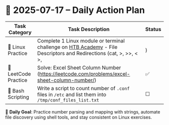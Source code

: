 # 📌 2025-07-17 – Daily Action Plan

| Task Category         | Task Description                                                                                                               | Status |
|----------------------|----------------------------------------------------------------------------------------------------------------------------------|--------|
| 🐧 Linux Practice      | Complete 1 Linux module or terminal challenge on [HTB Academy](https://academy.hackthebox.com/module/18/section/79#questionsDiv)        - File Descriptors and Redirections (cat, >, >>, < >, |)                         | ✅      |
| 🧠 LeetCode Practice   | Solve: Excel Sheet Column Number (https://leetcode.com/problems/excel-sheet-column-number/)                                    | ✅      |
| 📜 Bash Scripting      | Write a script to count number of `.conf` files in `/etc` and list them into `/tmp/conf_files_list.txt`                        | ☐      |

🎯 **Daily Goal**: Practice number parsing and mapping with strings, automate file discovery using shell tools, and stay consistent on Linux exercises.
